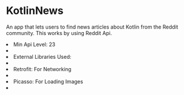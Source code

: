 # KotlinNews

An app that lets users to find news articles about Kotlin  from the Reddit community. This works by using Reddit Api.

<li>Min Api Level: 23<li>
<li>External Libraries Used:<li>
<li>Retrofit: For Networking<li>
<li>Picasso: For Loading Images<li>

